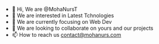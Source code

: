- 👋 Hi, We are @MohaNursT
- 👀 We are interested in Latest Tchnologies 
- 🌱 We are currently focusing on Web Dev
- 💞️ We are looking to collaborate on yours and our projects
- 📫 How to reach us contact@mohanurs.com

<!---
MohaNursT/MohaNursT is a ✨ special ✨ repository because its `README.md` (this file) appears on your GitHub profile.
You can click the Preview link to take a look at your changes.
--->
